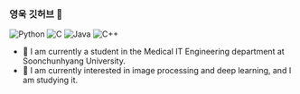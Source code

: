### 영욱 깃허브 👋

<!--
**younguk072023/younguk072023** is a ✨ _special_ ✨ repository because its `README.md` (this file) appears on your GitHub profile.

<!-- 깃허브 아이콘 배지들 -->
![Python](https://img.shields.io/badge/Python-3776AB?style=for-the-badge&logo=python&logoColor=white)
![C](https://img.shields.io/badge/C-00599C?style=for-the-badge&logo=c&logoColor=white)
![Java](https://img.shields.io/badge/Java-ED8B00?style=for-the-badge&logo=openjdk&logoColor=white)
![C++](https://img.shields.io/badge/C%2B%2B-00599C?style=for-the-badge&logo=c%2B%2B&logoColor=white)



- 🔭 I am currently a student in the Medical IT Engineering department at Soonchunhyang University.
- 🌱 I am currently interested in image processing and deep learning, and I am studying it.


